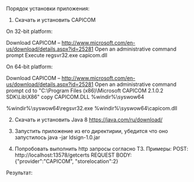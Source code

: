 Порядок установки приложения:
1. Скачать и установить CAPICOM

On 32-bit platform:

Download CAPICOM – http://www.microsoft.com/en-us/download/details.aspx?id=25281
Open an administrative command prompt
Execute regsvr32.exe capicom.dll

On 64-bit platform:

Download CAPICOM – http://www.microsoft.com/en-us/download/details.aspx?id=25281
Open an administrative command prompt
cd to "C:\Program Files (x86)\Microsoft CAPICOM 2.1.0.2 SDK\Lib\X86"
copy CAPICOM.DLL %windir%\syswow64

%windir%\syswow64\regsvr32.exe %windir%\syswow64\capicom.dll


2. Скачать и установить Java 8
https://java.com/ru/download/

3. Запустить приложение из его директирии, убедится что оно запустилось
java -jar ldsign-1.0.jar

4. Попробовать выполнить http запросы согласно ТЗ.
Примеры:
POST:
http://localhost:13578/getcerts
REQUEST BODY:
{"provider":"CAPICOM",
  "storelocation":2}

Результат:

